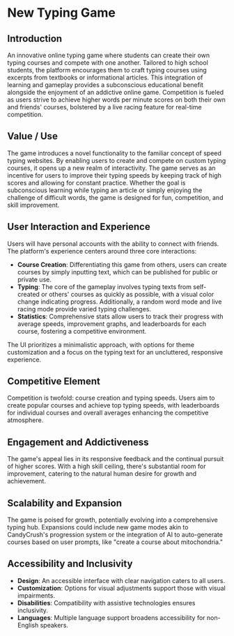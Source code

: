 # New Typing Game

## Introduction

An innovative online typing game where students can create their own typing courses and compete with one another. Tailored to high school students, the platform encourages them to craft typing courses using excerpts from textbooks or informational articles. This integration of learning and gameplay provides a subconscious educational benefit alongside the enjoyment of an addictive online game. Competition is fueled as users strive to achieve higher words per minute scores on both their own and friends' courses, bolstered by a live racing feature for real-time competition.

## Value / Use

The game introduces a novel functionality to the familiar concept of speed typing websites. By enabling users to create and compete on custom typing courses, it opens up a new realm of interactivity. The game serves as an incentive for users to improve their typing speeds by keeping track of high scores and allowing for constant practice. Whether the goal is subconscious learning while typing an article or simply enjoying the challenge of difficult words, the game is designed for fun, competition, and skill improvement.

## User Interaction and Experience

Users will have personal accounts with the ability to connect with friends. The platform's experience centers around three core interactions:

- **Course Creation**: Differentiating this game from others, users can create courses by simply inputting text, which can be published for public or private use.
- **Typing**: The core of the gameplay involves typing texts from self-created or others' courses as quickly as possible, with a visual color change indicating progress. Additionally, a random word mode and live racing mode provide varied typing challenges.
- **Statistics**: Comprehensive stats allow users to track their progress with average speeds, improvement graphs, and leaderboards for each course, fostering a competitive environment.

The UI prioritizes a minimalistic approach, with options for theme customization and a focus on the typing text for an uncluttered, responsive experience.

## Competitive Element

Competition is twofold: course creation and typing speeds. Users aim to create popular courses and achieve top typing speeds, with leaderboards for individual courses and overall averages enhancing the competitive atmosphere.

## Engagement and Addictiveness

The game's appeal lies in its responsive feedback and the continual pursuit of higher scores. With a high skill ceiling, there's substantial room for improvement, catering to the natural human desire for growth and achievement.

## Scalability and Expansion

The game is poised for growth, potentially evolving into a comprehensive typing hub. Expansions could include new game modes akin to CandyCrush's progression system or the integration of AI to auto-generate courses based on user prompts, like "create a course about mitochondria."

## Accessibility and Inclusivity

- **Design**: An accessible interface with clear navigation caters to all users.
- **Customization**: Options for visual adjustments support those with visual impairments.
- **Disabilities**: Compatibility with assistive technologies ensures inclusivity.
- **Languages**: Multiple language support broadens accessibility for non-English speakers.
  